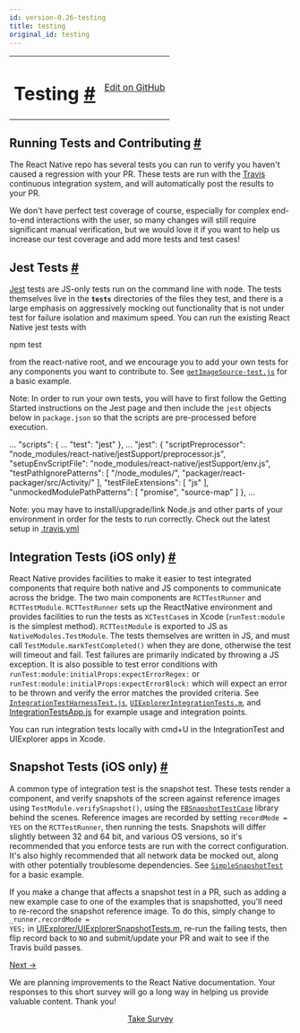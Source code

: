 ```yaml
---
id: version-0.26-testing
title: testing
original_id: testing
---
```

<a id="content"></a><table width="100%"><tbody><tr><td><h1><a class="anchor" name="testing"></a>Testing <a class="hash-link" href="docs/testing.html#testing">#</a></h1></td><td style="text-align:right;"><a target="_blank" href="https://github.com/facebook/react-native/blob/master/docs/Testing.md">Edit on GitHub</a></td></tr></tbody></table><div><h2><a class="anchor" name="running-tests-and-contributing"></a>Running Tests and Contributing <a class="hash-link" href="docs/testing.html#running-tests-and-contributing">#</a></h2><p>The React Native repo has several tests you can run to verify you haven't caused a regression with your PR.  These tests are run with the <a href="http://docs.travis-ci.com/" target="_blank">Travis</a> continuous integration system, and will automatically post the results to your PR.</p><p>We don't have perfect test coverage of course, especially for complex end-to-end interactions with the user, so many changes will still require significant manual verification, but we would love it if you want to help us increase our test coverage and add more tests and test cases!</p><h2><a class="anchor" name="jest-tests"></a>Jest Tests <a class="hash-link" href="docs/testing.html#jest-tests">#</a></h2><p><a href="http://facebook.github.io/jest/" target="_blank">Jest</a> tests are JS-only tests run on the command line with node.  The tests themselves live in the <code>__tests__</code> directories of the files they test, and there is a large emphasis on aggressively mocking out functionality that is not under test for failure isolation and maximum speed.  You can run the existing React Native jest tests with</p><div class="prism language-javascript">npm test</div><p>from the react-native root, and we encourage you to add your own tests for any components you want to contribute to.  See <a href="https://github.com/facebook/react-native/blob/master/Examples/Movies/__tests__/getImageSource-test.js" target="_blank"><code>getImageSource-test.js</code></a> for a basic example.</p><p>Note: In order to run your own tests, you will have to first follow the Getting Started instructions on the Jest page and then include the <code>jest</code> objects below in <code>package.json</code> so that the scripts are pre-processed before execution.</p><div class="prism language-javascript"><span class="token punctuation">.</span><span class="token punctuation">.</span><span class="token punctuation">.</span>
<span class="token string">"scripts"</span><span class="token punctuation">:</span> <span class="token punctuation">{</span>
  <span class="token punctuation">.</span><span class="token punctuation">.</span><span class="token punctuation">.</span>
  <span class="token string">"test"</span><span class="token punctuation">:</span> <span class="token string">"jest"</span>
<span class="token punctuation">}</span><span class="token punctuation">,</span>
<span class="token punctuation">.</span><span class="token punctuation">.</span><span class="token punctuation">.</span>
<span class="token string">"jest"</span><span class="token punctuation">:</span> <span class="token punctuation">{</span>
  <span class="token string">"scriptPreprocessor"</span><span class="token punctuation">:</span> <span class="token string">"node_modules/react-native/jestSupport/preprocessor.js"</span><span class="token punctuation">,</span>
  <span class="token string">"setupEnvScriptFile"</span><span class="token punctuation">:</span> <span class="token string">"node_modules/react-native/jestSupport/env.js"</span><span class="token punctuation">,</span>
  <span class="token string">"testPathIgnorePatterns"</span><span class="token punctuation">:</span> <span class="token punctuation">[</span>
    <span class="token string">"/node_modules/"</span><span class="token punctuation">,</span>
    <span class="token string">"packager/react-packager/src/Activity/"</span>
  <span class="token punctuation">]</span><span class="token punctuation">,</span>
  <span class="token string">"testFileExtensions"</span><span class="token punctuation">:</span> <span class="token punctuation">[</span>
    <span class="token string">"js"</span>
  <span class="token punctuation">]</span><span class="token punctuation">,</span>
  <span class="token string">"unmockedModulePathPatterns"</span><span class="token punctuation">:</span> <span class="token punctuation">[</span>
    <span class="token string">"promise"</span><span class="token punctuation">,</span>
    <span class="token string">"source-map"</span>
  <span class="token punctuation">]</span>
<span class="token punctuation">}</span><span class="token punctuation">,</span>
<span class="token punctuation">.</span><span class="token punctuation">.</span><span class="token punctuation">.</span></div><p>Note: you may have to install/upgrade/link Node.js and other parts of your environment in order for the tests to run correctly.  Check out the latest setup in <a href="https://github.com/facebook/react-native/blob/master/.travis.yml#L11-24" target="_blank">.travis.yml</a></p><h2><a class="anchor" name="integration-tests-ios-only"></a>Integration Tests (iOS only) <a class="hash-link" href="docs/testing.html#integration-tests-ios-only">#</a></h2><p>React Native provides facilities to make it easier to test integrated components that require both native and JS components to communicate across the bridge.  The two main components are <code>RCTTestRunner</code> and <code>RCTTestModule</code>.  <code>RCTTestRunner</code> sets up the ReactNative environment and provides facilities to run the tests as <code>XCTestCase</code>s in Xcode (<code>runTest:module</code> is the simplest method).  <code>RCTTestModule</code> is exported to JS as <code>NativeModules.TestModule</code>.  The tests themselves are written in JS, and must call <code>TestModule.markTestCompleted()</code> when they are done, otherwise the test will timeout and fail.  Test failures are primarily indicated by throwing a JS exception.  It is also possible to test error conditions with <code>runTest:module:initialProps:expectErrorRegex:</code> or <code>runTest:module:initialProps:expectErrorBlock:</code> which will expect an error to be thrown and verify the error matches the provided criteria.  See <a href="https://github.com/facebook/react-native/blob/master/IntegrationTests/IntegrationTestHarnessTest.js" target="_blank"><code>IntegrationTestHarnessTest.js</code></a>, <a href="https://github.com/facebook/react-native/blob/master/Examples/UIExplorer/UIExplorerIntegrationTests/UIExplorerIntegrationTests.m" target="_blank"><code>UIExplorerIntegrationTests.m</code></a>, and <a href="https://github.com/facebook/react-native/blob/master/IntegrationTests/IntegrationTestsApp.js" target="_blank">IntegrationTestsApp.js</a> for example usage and integration points.</p><p>You can run integration tests locally with cmd+U in the IntegrationTest and UIExplorer apps in Xcode.</p><h2><a class="anchor" name="snapshot-tests-ios-only"></a>Snapshot Tests (iOS only) <a class="hash-link" href="docs/testing.html#snapshot-tests-ios-only">#</a></h2><p>A common type of integration test is the snapshot test.  These tests render a component, and verify snapshots of the screen against reference images using <code>TestModule.verifySnapshot()</code>, using the <a href="https://github.com/facebook/ios-snapshot-test-case" target="_blank"><code>FBSnapshotTestCase</code></a> library behind the scenes.  Reference images are recorded by setting <code>recordMode = YES</code> on the <code>RCTTestRunner</code>, then running the tests.  Snapshots will differ slightly between 32 and 64 bit, and various OS versions, so it's recommended that you enforce tests are run with the correct configuration.  It's also highly recommended that all network data be mocked out, along with other potentially troublesome dependencies.  See <a href="https://github.com/facebook/react-native/blob/master/IntegrationTests/SimpleSnapshotTest.js" target="_blank"><code>SimpleSnapshotTest</code></a> for a basic example.</p><p>If you make a change that affects a snapshot test in a PR, such as adding a new example case to one of the examples that is snapshotted, you'll need to re-record the snapshot reference image.  To do this, simply change to <code>_runner.recordMode = YES;</code> in <a href="https://github.com/facebook/react-native/blob/master/Examples/UIExplorer/UIExplorerIntegrationTests/UIExplorerSnapshotTests.m#L42" target="_blank">UIExplorer/UIExplorerSnapshotTests.m</a>, re-run the failing tests, then flip record back to <code>NO</code> and submit/update your PR and wait to see if the Travis build passes.</p></div><div class="docs-prevnext"><a class="docs-next" href="docs/javascript-environment.html#content">Next →</a></div><div class="survey"><div class="survey-image"></div><p>We are planning improvements to the React Native documentation. Your responses to this short survey will go a long way in helping us provide valuable content. Thank you!</p><center><a class="button" href="https://www.facebook.com/survey?oid=681969738611332">Take Survey</a></center></div>